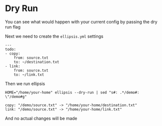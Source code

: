 # Dry Run

You can see what would happen with your current config by passing the dry run flag

Next we need to create the `ellipsis.yml` settings

``` yaml,file(path="ellipsis.yml")
---
todo:
- copy:
    from: source.txt
    to: ~/destination.txt
- link:
    from: source.txt
    to: ~/link.txt
```

Then we run ellipsis

``` shell,script(name="copy-step-elipsis",expected_exit_code=0)
HOME="/home/your-home" ellipsis --dry-run | sed "s#: .*/demo#: \"/demo#g"
```

``` text,verify(script_name="copy-step-elipsis",stream=stdout)
copy: "/demo/source.txt" -> "/home/your-home/destination.txt"
link: "/demo/source.txt" -> "/home/your-home/link.txt"
```

And no actual changes will be made